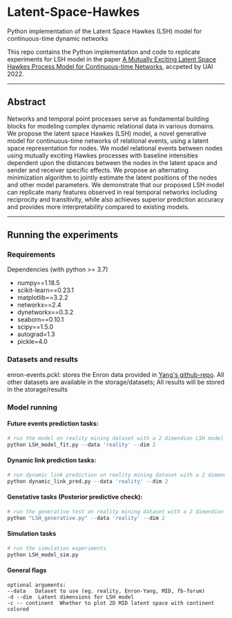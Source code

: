 # Latent-Space-Hawkes
Python implementation of the Latent Space Hawkes (LSH) model for continuous-time dynamic networks

This repo contains the Python implementation and code to replicate experiments for LSH model in the paper [A Mutually Exciting Latent Space Hawkes Process Model for Continuous-time Networks](https://arxiv.org/abs/2205.09263), accpeted by UAI 2022.

---

## Abstract

Networks and temporal point processes serve as fundamental building blocks for modeling complex dynamic relational data in various domains. We propose the latent space Hawkes (LSH) model, a novel generative model for continuous-time networks of relational events, using a latent space representation for nodes. We model relational events
between nodes using mutually exciting Hawkes processes with baseline intensities dependent upon the distances between the nodes in the latent space and sender and receiver specific effects. We propose an alternating minimization algorithm to jointly estimate the latent positions of the nodes
and other model parameters. We demonstrate that our proposed LSH model can replicate many features observed in real temporal networks including reciprocity and transitivity, while also achieves superior prediction accuracy and provides more interpretability compared to existing models.

---

## Running the experiments

### Requirements

Dependencies (with python >= 3.7)

* numpy==1.18.5
* scikit-learn==0.23.1
* matplotlib==3.2.2
* networkx==2.4
* dynetworkx==0.3.2
* seaborn==0.10.1
* scipy==1.5.0
* autograd=1.3
* pickle=4.0


### Datasets and results
enron-events.pckl: stores the Enron data provided in [Yang's github-repo](https://github.com/jiaseny/lspp). All other datasets are available in the storage/datasets; All results will be stored in the storage/results

### Model running

#### Future events prediction tasks:

```python
# run the model on reality mining dataset with a 2 dimendion LSH model
python LSH_model_fit.py --data 'reality' --dim 2
```

#### Dynamic link prediction tasks:

```python
# run dynamic link prediction on reality mining dataset with a 2 dimendion model
python dynamic_link_pred.py --data 'reality' --dim 2
```

#### Genetative tasks (Posterior predictive check):

```python
# run the generative test on reality mining dataset with a 2 dimendion model
python "LSH_generative.py" --data 'reality' --dim 2
```

#### Simulation tasks

```python
# run the simulation experiments
python LSH_model_sim.py
```

#### General flags
```
optional arguments:
--data   Dataset to use (eg. reality, Enron-Yang, MID, fb-forum)
-d --dim  Latent dimensions for LSH model
-c -- continent  Whether to plot 2D MID latent space with continent colored
```
